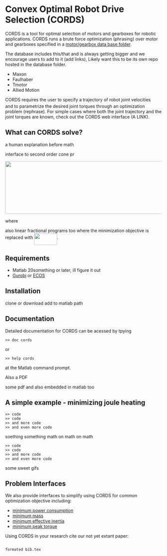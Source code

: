 # Convex Optimal Robot Drive Selection (CORDS)

CORDS is a tool for optimal selection of motors and gearboxes for robotic applications. CORDS runs a brute force optimization (phrasing) over motor and gearboxes specified in a [motor/gearbox data base folder](database). 

The database includes this/that and is always getting bigger and we encourage users to add to it (add links), Likely want this to be its own repo hosted in the database folder. 
* Maxon
* Faulhaber 
* Tmotor 
* Allied Motion 

CORDS requires the user to specify a trajectory of robot joint velocities <img src="/tex/ae4fb5973f393577570881fc24fc2054.svg?invert_in_darkmode&sanitize=true" align=middle width=10.82192594999999pt height=14.15524440000002pt/> and to parametrize the desired joint torques through an optimization problem (rephrase). For simple cases where both the joint trajectory and the joint torques are known, check out the CORDS web interface (A LINK). 



## What can CORDS solve?  

a human explanation before math 

interface to second order cone pr

<p align="center"><img src="/tex/1bf1572803d4ac765d162fd8ab2eb758.svg?invert_in_darkmode&sanitize=true" align=middle width=551.53841655pt height=169.57442534999998pt/></p>

where 

also linear fractional programs too where the minimization objective is replaced with <img src="/tex/19ffd9b9832df33f02b2d35e752c83c9.svg?invert_in_darkmode&sanitize=true" align=middle width=73.1978412pt height=37.92139230000001pt/>. 




## Requirements

* Matlab 20something or later, ill figure it out 
* [Gurobi](https://www.gurobi.com/academia/academic-program-and-licenses/) or [ECOS](https://github.com/embotech/ecos)


## Installation

clone or download 
add to matlab path 

## Documentation 

Detailed documentation for CORDS can be acessed by tpying
```
>> doc cords
```
or 
```
>> help cords
```
at the Matlab command prompt. 



Also a PDF

some pdf and also embedded in matlab too 

## A simple example - minimizing joule heating 
```
>> code 
>> code 
>> and more code 
>> and even more code
```
soething something 
math on math on math 
```
>> code 
>> code 
>> and more code 
>> and even more code
```


some sweet gifs 

## Problem Interfaces
We also provide interfaces to simplify using CORDS for common optimization objective including:
* [minimum power consumption](/src/interfaces/min_power_consumption.m)
* [minimum mass](/src/interfaces/min_mass.m)
* [minimum effective inertia](/src/interfaces/min_effective_inertia.m)
* [minimum peak torque](/src/interfaces/min_peak_torque.m)



Using CORDS in your research cite our not yet extant paper: 
```

formated bib.tex


```
